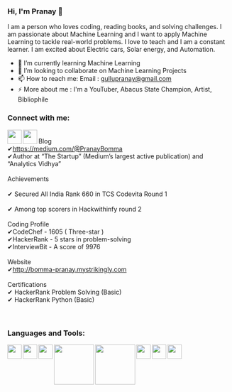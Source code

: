 ### Hi, I'm Pranay 👋

<!--
**Bomma-Pranay/Bomma-Pranay** is a ✨ _special_ ✨ repository because its `README.md` (this file) appears on your GitHub profile.

Here are some ideas to get you started:
-->

I am a person who loves coding, reading books, and solving challenges. I am passionate about Machine Learning and I want to apply Machine Learning to tackle real-world problems. I love to teach and I am a constant learner. I am excited about Electric cars, Solar energy, and Automation.

<!--- 🔭 I’m currently working on NLP-->
- 🌱 I’m currently learning Machine Learning 
- 👯 I’m looking to collaborate on Machine Learning Projects
- 📫 How to reach me: Email : gullupranay@gmail.com
- ⚡ More about me : I'm a YouTuber, Abacus State Champion, Artist, Bibliophile 

### Connect with me:

[<img align="left"  width="32px" src="https://cdn.jsdelivr.net/npm/simple-icons@v3/icons/youtube.svg" />][youtube]
[<img align="left"  width="32px" src="https://cdn.jsdelivr.net/npm/simple-icons@v3/icons/linkedin.svg" />][linkedin]
<br>
Blog<br>
✔https://medium.com/@PranayBomma <br>
✔Author at “The Startup” (Medium’s largest active publication) and “Analytics Vidhya”<br>
<br>
Achievements<br>                                                                                           
✔ Secured All India Rank 660 in TCS Codevita Round 1<br>                    
✔ Among top scorers in Hackwithinfy round 2 <br>
<br>
Coding Profile<br>
✔CodeChef      - 1605 ( Three-star )<br>
✔HackerRank   - 5 stars in problem-solving<br>
✔InterviewBit   - A score of 9976<br>
<br>
Website<br>
✔http://bomma-pranay.mystrikingly.com<br>
<br>
Certifications <br>
✔ HackerRank Problem Solving (Basic)    <br>
✔ HackerRank Python (Basic)                 <br>   
<br />

### Languages and Tools:

[<img align="left"  width="32px" src="https://upload.wikimedia.org/wikipedia/commons/c/c3/Python-logo-notext.svg" />][python]
[<img align="left"  width="32px" src="https://cdn.jsdelivr.net/npm/simple-icons@3.4.0/icons/r.svg" />][r]
[<img align="left"  width="32px" src="https://upload.wikimedia.org/wikipedia/commons/3/38/Jupyter_logo.svg" />][jupyter]
[<img align="left"  width="90px" src="https://upload.wikimedia.org/wikipedia/commons/1/1a/NumPy_logo.svg" />][numpy]
[<img align="left"  width="90px" src="https://upload.wikimedia.org/wikipedia/commons/e/ed/Pandas_logo.svg" />][pandas]
<!-- [<img align="left"  width="68px" src="https://upload.wikimedia.org/wikipedia/commons/0/05/Scikit_learn_logo_small.svg" />][scikit]-->
[<img align="left"  width="32px" src="https://upload.wikimedia.org/wikipedia/commons/0/01/Created_with_Matplotlib-logo.svg" />][mpl]
[<img align="left"  width="32px" src="https://upload.wikimedia.org/wikipedia/commons/9/9a/Visual_Studio_Code_1.35_icon.svg" />][vscode]
[<img align="left"  width="32px" src="https://upload.wikimedia.org/wikipedia/commons/a/a1/PyCharm_Logo.svg" />][pycharm]
<!-- [<img align="left"  width="93px" src="https://upload.wikimedia.org/wikipedia/commons/d/d0/RStudio_logo_flat.svg" />][rstudio]-->

<br />
<br />


[youtube]: https://www.youtube.com/channel/UCyBGFKqHd9j1tcqbqonTsqw
[linkedin]: https://linkedin.com/in/bomma-pranay
[python]: https://upload.wikimedia.org/wikipedia/commons/c/c3/Python-logo-notext.svg
[r]: https://cdn.jsdelivr.net/npm/simple-icons@3.4.0/icons/r.svg
[jupyter]: https://upload.wikimedia.org/wikipedia/commons/3/38/Jupyter_logo.svg
[mpl]:https://upload.wikimedia.org/wikipedia/commons/0/01/Created_with_Matplotlib-logo.svg
[numpy]:https://upload.wikimedia.org/wikipedia/commons/1/1a/NumPy_logo.svg
[pandas]: https://upload.wikimedia.org/wikipedia/commons/e/ed/Pandas_logo.svg
[vscode]: https://upload.wikimedia.org/wikipedia/commons/9/9a/Visual_Studio_Code_1.35_icon.svg
[pycharm]: https://upload.wikimedia.org/wikipedia/commons/a/a1/PyCharm_Logo.svg
[rstudio]: https://upload.wikimedia.org/wikipedia/commons/d/d0/RStudio_logo_flat.svg
[scikit]: https://upload.wikimedia.org/wikipedia/commons/0/05/Scikit_learn_logo_small.svg

